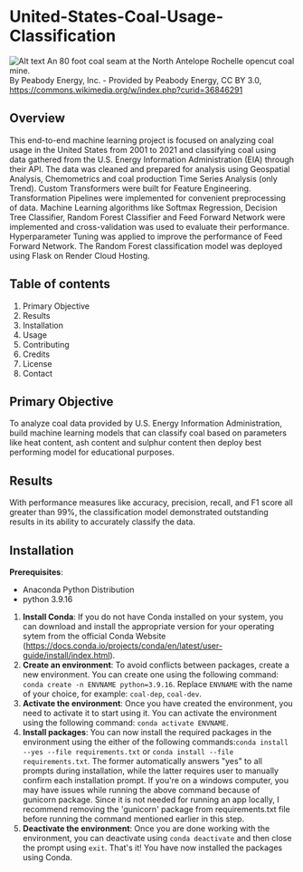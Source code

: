 # **United-States-Coal-Usage-Classification**
![Alt text](images/coal_seam_at_coal_mine.png)
An 80 foot coal seam at the North Antelope Rochelle opencut coal mine.<br>
By Peabody Energy, Inc. - Provided by Peabody Energy, CC BY 3.0, https://commons.wikimedia.org/w/index.php?curid=36846291

Overview
--------

This end-to-end machine learning project is focused on analyzing coal usage in the United States from 2001 to 2021 and classifying coal using data gathered from the U.S. Energy Information Administration (EIA) through their API. The data was cleaned and prepared for analysis using Geospatial Analysis, Chemometrics and coal production Time Series Analysis (only Trend). Custom Transformers were built for Feature Engineering. Transformation Pipelines were implemented for convenient preprocessing of data. Machine Learning algorithms like Softmax Regression, Decision Tree Classifier, Random Forest Classifier and Feed Forward Network were implemented and cross-validation was used to evaluate their performance. Hyperparameter Tuning was applied to improve the performance of Feed Forward Network. The Random Forest classification model was deployed using Flask on Render Cloud Hosting.

Table of contents
-----------------

1. Primary Objective
2. Results
3. Installation
4. Usage
5. Contributing
6. Credits
7. License
8. Contact

Primary Objective
-----------------

To analyze coal data provided by U.S. Energy Information Administration, build machine learning models that can classify coal based on parameters like heat content, ash content and sulphur content then deploy best performing model for educational purposes.

Results
-------

With performance measures like accuracy, precision, recall, and F1 score all greater than 99%, the classification model demonstrated outstanding results in its ability to accurately classify the data.

Installation
------------

**Prerequisites**:
  - Anaconda Python Distribution
  - python 3.9.16

1. **Install Conda**: If you do not have Conda installed on your system, you can download and install the appropriate version for your operating sytem from the official Conda Website (https://docs.conda.io/projects/conda/en/latest/user-guide/install/index.html).
2. **Create an environment**: To avoid conflicts between packages, create a new environment. You can create one using the following command: `conda create -n ENVNAME python=3.9.16`. Replace `ENVNAME` with the name of your choice, for example: `coal-dep`, `coal-dev`.
3. **Activate the environment**: Once you have created the environment, you need to activate it to start using it. You can activate the environment using the following command: `conda activate ENVNAME`.
4. **Install packages**: You can now install the required packages in the environment using the either of the following commands:`conda install --yes --file requirements.txt` or `conda install --file requirements.txt`. The former automatically answers "yes" to all prompts during installation, while the latter requires user to manually confirm each installation prompt. If you're on a windows computer, you may have issues while running the above command because of gunicorn package. Since it is not needed for running an app locally, I recommend removing the 'gunicorn' package from requirements.txt file before running the command mentioned earlier in this step.
5. **Deactivate the environment**: Once you are done working with the environment, you can deactivate using `conda deactivate` and then close the prompt using `exit`.
That's it! You have now installed the packages using Conda.
